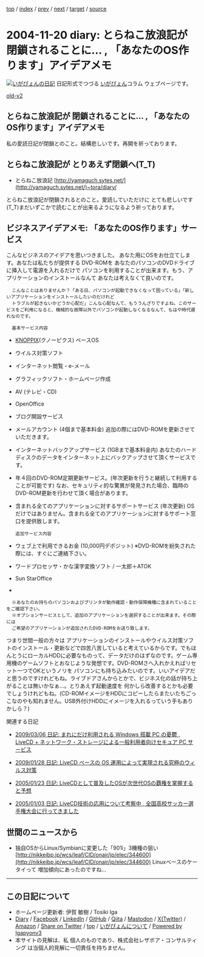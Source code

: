 [top](../index.html) 
 / [index](index.html) 
 / [prev](ig041118.html) 
 / [next](ig041121.html) 
 / [target](https://www.igapyon.jp/igapyon/diary/2004/ig041120.html) 
 / [source](https://github.com/igapyon/diary/blob/master/2004/ig041120.src.md) 

2004-11-20 diary: とらねこ放浪記が 閉鎖されることに… , 「あなたのOS作ります」アイデアメモ
=====================================================================================================
[![いがぴょんの日記](https://www.igapyon.jp/igapyon/diary/images/iga202308_64.jpg "いがぴょん")](https://www.igapyon.jp/igapyon/diary/memo/memoigapyon.html) 日記形式でつづる [いがぴょん](https://www.igapyon.jp/igapyon/diary/memo/memoigapyon.html)コラム ウェブページです。

[old-v2](ig041120-orig.html)

## とらねこ放浪記が 閉鎖されることに… , 「あなたのOS作ります」アイデアメモ

私の愛読日記が閉鎖とのこと。結構悲しいです。再開を祈っております。


## とらねこ放浪記が とりあえず閉鎖へ(T_T)

* とらねこ放浪記
  [http://yamaguch.sytes.net/](http://yamaguch.sytes.net/)~tora/diary/

とらねこ放浪記が閉鎖されるとのこと。愛読していただけに とても悲しいです(T_T)まだいずこかで読むことが出来るようになるよう祈っております。

## ビジネスアイデアメモ: 「あなたのOS作ります」サービス

こんなビジネスのアイデアを思いつきました。
あなた用にOSをお仕立てします。あなたは私たちが提供する DVD-ROMを あなたのパソコンのDVDドライブに挿入して電源を入れるだけで
      パソコンを利用することが出来ます。もう、アプリケーションのインストールなんて
      あなたは考えなくて良いのです。
      
      こんなことはありませんか？「ある日、パソコンが起動できなくなって困っている」「新しいアプリケーションをインストールしたいのだけれど
      トラブルが起きないかどうか心配だ」こんな心配なんて、もううんざりですよね。このサービスをご利用になると、機械的な故障以外でパソコンが起動しなくなるなんて、もはや時代遅れなのです。
      
      基本サービス内容
      
* [KNOPPIX](https://www.igapyon.jp/igapyon/diary/keyword/knoppix.html)(クノーピクス) ベースOS
        
* ウイルス対策ソフト
        
* インターネット閲覧・e-メール
        
* グラフィックソフト・ホームページ作成
        
* AV (テレビ・CD)
        
* OpenOffice
        
* ブログ開設サービス
        
* メールアカウント (4個まで基本料金)
        追加の際にはDVD-ROMを更新させていただきます。
        
* インターネットバックアップサービス (1GBまで基本料金内)
        あなたのハードディスクのデータをインターネット上にバックアップさせて頂くサービスです。
        
* 年４回のDVD-ROM定期更新サービス。(年次更新を行うと継続して利用することが可能です)
        なお、セキュリティ的な驚異が発見された場合、臨時のDVD-ROM更新を行わせて頂く場合があります。
        
* 含まれる全てのアプリケーションに対するサポートサービス (年次更新)
        OSだけではありません。含まれる全てのアプリケーションに対するサポート窓口を提供致します。
      

      追加サービス内容
      
* ウェブ上で利用できるお金 (10,000円デポジット)
        ※DVD-ROMを紛失された際には、すぐにご連絡下さい。
        
* ワードプロセッサ・かな漢字変換ソフト / 一太郎＋ATOK
        
* Sun StarOffice
        
* 
      

      ※あなたのお持ちのパソコンおよびプリンタが動作確認・動作保障機種に含まれていることをご確認下さい。
      ※オプションサービスとして、追加のアプリケーションを選択することが出来ます。その際には
      ご希望のアプリケーションが追加されたDVD-ROMをお送り致します。

つまり世間一般の方々は アプリケーションのインストールやウイルス対策ソフトのインストール・更新などで四苦八苦していると考えているからです。でもほんとうにローカルHDDに必要なものって、データだけのはずなのです。ゲーム専用機のゲームソフトとおなじような発想です。DVD-ROMさへ入れかえればリセット一つでOKというノリを パソコンにも持ち込みたいのです。いいアイデアだと思うのですけれどもね。ライブドアさんからとかで、ビジネス化の話が持ち上がることは無いかなぁ…。とりあえず起動速度を 何かしら改善するとかも必要でしょうけれどもね。(CD-ROMイメージをHDDにコピーしたらまたいたちごっこなのやも知れません。USB外付けHDDにイメージを入れるっていう手もありかしら？)

関連する日記

* [2009/03/06 日記: まれにだけ利用される Windows 搭載 PC の憂鬱 , LiveCD + ネットワーク・ストレージによる一般利用者向けセキュア
  PC サービス](../2009/ig090306.html)
  
* [2009/01/28 日記: LiveCD ベースの OS 運用によって実現される究極のウィルス対策](../2009/ig090128.html)
  
* [2005/01/23 日記: LiveCDとして普及したOSが次世代OSの覇権を掌握すると予想](../2005/ig050123.html)
  
* [2005/01/03 日記: LiveCD技術の応用について考察中 , 全国高校サッカー選手権大会に行ってきました](../2005/ig050103.html)

## 世間のニュースから

* 独自OSからLinux/Symbianに変更した「901i」3機種の狙い
  [http://nikkeibp.jp/wcs/leaf/CID/onair/jp/elec/344600](http://nikkeibp.jp/wcs/leaf/CID/onair/jp/elec/344600)
  Linuxベースのケータイって 増加傾向にあったのですね…


----------------------------------------------------------------------------------------------------

## この日記について

* ホームページ更新者: 伊賀 敏樹 / Tosiki Iga
* [Diary](https://www.igapyon.jp/igapyon/diary/) / [Facebook](https://www.facebook.com/igapyon) / [LinkedIn](https://www.linkedin.com/in/toshikiiga) / [GitHub](https://github.com/igapyon) / [Qiita](https://qiita.com/igapyon) / [Mastodon](https://social.vivaldi.net/@igapyon) / [X(Twitter)](https://twitter.com/ToshikiIga) / [Amazon](https://www.amazon.co.jp/%E4%BC%8A%E8%B3%80-%E6%95%8F%E6%A8%B9/e/B004LTQWCQ) / 
[Share on Twitter](https://twitter.com/intent/tweet?hashtags=igapyon%2Cdiary%2C%E3%81%84%E3%81%8C%E3%81%B4%E3%82%87%E3%82%93&text=%E3%81%A8%E3%82%89%E3%81%AD%E3%81%93%E6%94%BE%E6%B5%AA%E8%A8%98%E3%81%8C+%E9%96%89%E9%8E%96%E3%81%95%E3%82%8C%E3%82%8B%E3%81%93%E3%81%A8%E3%81%AB%E2%80%A6+%2C+%E3%80%8C%E3%81%82%E3%81%AA%E3%81%9F%E3%81%AEOS%E4%BD%9C%E3%82%8A%E3%81%BE%E3%81%99%E3%80%8D%E3%82%A2%E3%82%A4%E3%83%87%E3%82%A2%E3%83%A1%E3%83%A2&url=https%3A%2F%2Fwww.igapyon.jp%2Figapyon%2Fdiary%2F2004%2Fig041120.html) / [top](../index.html) / [いがぴょんについて](https://www.igapyon.jp/igapyon/diary/memo/memoigapyon.html) / [Powered by Igapyonv3](https://github.com/igapyon/igapyonv3)
* 本サイトの見解は、私 個人のものであり、株式会社レザボア・コンサルティング は当個人的見解に一切責任を持ちません。 
